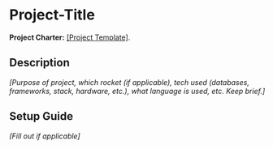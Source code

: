 # Project-Title 
**Project Charter:** [[Project Template]](https://docs.google.com/document/d/1MUbJ3Rik60RhbwDgCIB3yboMpBxUQmVMdgNTDUj5A6c/edit).

## Description
*[Purpose of project, which rocket (if applicable), tech used (databases, frameworks, stack, hardware, etc.), what language is used, etc. Keep brief.]*

## Setup Guide
*[Fill out if applicable]*